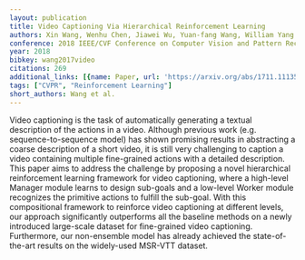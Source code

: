 ```yaml
---
layout: publication
title: Video Captioning Via Hierarchical Reinforcement Learning
authors: Xin Wang, Wenhu Chen, Jiawei Wu, Yuan-fang Wang, William Yang Wang
conference: 2018 IEEE/CVF Conference on Computer Vision and Pattern Recognition
year: 2018
bibkey: wang2017video
citations: 269
additional_links: [{name: Paper, url: 'https://arxiv.org/abs/1711.11135'}]
tags: ["CVPR", "Reinforcement Learning"]
short_authors: Wang et al.
---
```

Video captioning is the task of automatically generating a textual
description of the actions in a video. Although previous work (e.g.
sequence-to-sequence model) has shown promising results in abstracting a coarse
description of a short video, it is still very challenging to caption a video
containing multiple fine-grained actions with a detailed description. This
paper aims to address the challenge by proposing a novel hierarchical
reinforcement learning framework for video captioning, where a high-level
Manager module learns to design sub-goals and a low-level Worker module
recognizes the primitive actions to fulfill the sub-goal. With this
compositional framework to reinforce video captioning at different levels, our
approach significantly outperforms all the baseline methods on a newly
introduced large-scale dataset for fine-grained video captioning. Furthermore,
our non-ensemble model has already achieved the state-of-the-art results on the
widely-used MSR-VTT dataset.